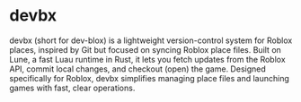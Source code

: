 # devbx

devbx (short for dev-blox) is a lightweight version-control system for Roblox places, inspired by Git but focused on syncing Roblox place files. Built on Lune, a fast Luau runtime in Rust, it lets you fetch updates from the Roblox API, commit local changes, and checkout (open) the game. Designed specifically for Roblox, devbx simplifies managing place files and launching games with fast, clear operations.
